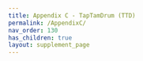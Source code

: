 ```yaml
---
title: Appendix C - TapTamDrum (TTD)
permalink: /AppendixC/
nav_order: 130
has_children: true
layout: supplement_page
---
```

